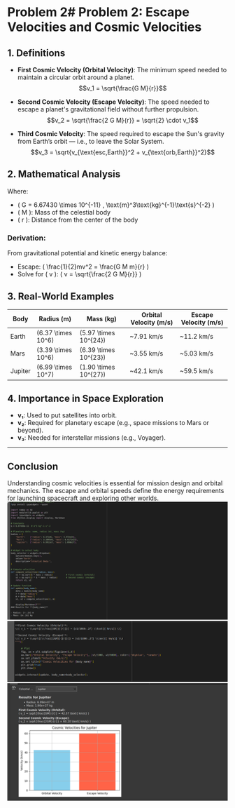 # Problem 2# Problem 2: Escape Velocities and Cosmic Velocities

## 1. Definitions

- **First Cosmic Velocity (Orbital Velocity)**: The minimum speed needed to maintain a circular orbit around a planet.
$$v_1 = \sqrt{\frac{G M}{r}}$$

- **Second Cosmic Velocity (Escape Velocity)**: The speed needed to escape a planet's gravitational field without further propulsion.
  $$v_2 = \sqrt{\frac{2 G M}{r}} = \sqrt{2} \cdot v_1$$

- **Third Cosmic Velocity**: The speed required to escape the Sun's gravity from Earth’s orbit — i.e., to leave the Solar System.
  $$v_3 = \sqrt{v_{\text{esc,Earth}}^2 + v_{\text{orb,Earth}}^2}$$

## 2. Mathematical Analysis

Where:
- \( G = 6.67430 \times 10^{-11} \, \text{m}^3\text{kg}^{-1}\text{s}^{-2} \)
- \( M \): Mass of the celestial body
- \( r \): Distance from the center of the body

### Derivation:

From gravitational potential and kinetic energy balance:
- Escape: \( \frac{1}{2}mv^2 = \frac{G M m}{r} \)
- Solve for \( v \): \( v = \sqrt{\frac{2 G M}{r}} \)

## 3. Real-World Examples

| Body     | Radius (m)     | Mass (kg)       | Orbital Velocity (m/s) | Escape Velocity (m/s) |
|----------|----------------|------------------|--------------------------|-------------------------|
| Earth    | \(6.37 \times 10^6\) | \(5.97 \times 10^{24}\) | ~7.91 km/s              | ~11.2 km/s              |
| Mars     | \(3.39 \times 10^6\) | \(6.39 \times 10^{23}\) | ~3.55 km/s              | ~5.03 km/s              |
| Jupiter  | \(6.99 \times 10^7\) | \(1.90 \times 10^{27}\) | ~42.1 km/s              | ~59.5 km/s              |

## 4. Importance in Space Exploration

- **v₁**: Used to put satellites into orbit.
- **v₂**: Required for planetary escape (e.g., space missions to Mars or beyond).
- **v₃**: Needed for interstellar missions (e.g., Voyager).

---

## Conclusion

Understanding cosmic velocities is essential for mission design and orbital mechanics. The escape and orbital speeds define the energy requirements for launching spacecraft and exploring other worlds.
![alt text](image-3.png)
![alt text](image-4.png)
![alt text](image-5.png)